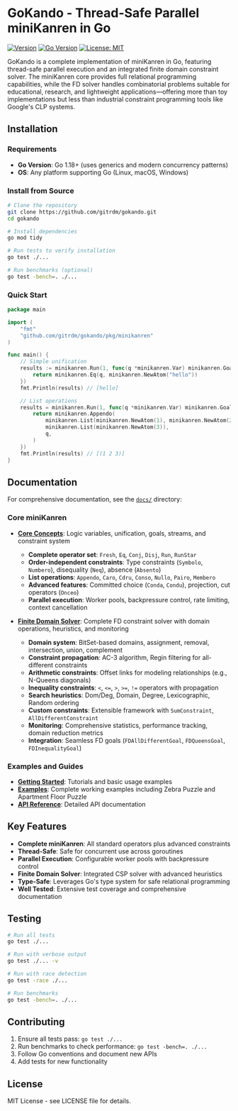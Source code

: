 # GoKando - Thread-Safe Parallel miniKanren in Go

[![Version](https://img.shields.io/badge/version-1.0.0-blue.svg)](https://github.com/gitrdm/gokando/releases)
[![Go Version](https://img.shields.io/badge/go-1.18%2B-00ADD8.svg)](https://golang.org/doc/devel/release.html)
[![License: MIT](https://img.shields.io/badge/License-MIT-yellow.svg)](https://opensource.org/licenses/MIT)

GoKando is a complete implementation of miniKanren in Go, featuring thread-safe parallel execution and an integrated finite domain constraint solver. The miniKanren core provides full relational programming capabilities, while the FD solver handles combinatorial problems suitable for educational, research, and lightweight applications—offering more than toy implementations but less than industrial constraint programming tools like Google's CLP systems.

## Installation

### Requirements
- **Go Version**: Go 1.18+ (uses generics and modern concurrency patterns)
- **OS**: Any platform supporting Go (Linux, macOS, Windows)

### Install from Source
```bash
# Clone the repository
git clone https://github.com/gitrdm/gokando.git
cd gokando

# Install dependencies
go mod tidy

# Run tests to verify installation
go test ./...

# Run benchmarks (optional)
go test -bench=. ./...
```

### Quick Start
```go
package main

import (
    "fmt"
    "github.com/gitrdm/gokando/pkg/minikanren"
)

func main() {
    // Simple unification
    results := minikanren.Run(1, func(q *minikanren.Var) minikanren.Goal {
        return minikanren.Eq(q, minikanren.NewAtom("hello"))
    })
    fmt.Println(results) // [hello]

    // List operations
    results = minikanren.Run(1, func(q *minikanren.Var) minikanren.Goal {
        return minikanren.Appendo(
            minikanren.List(minikanren.NewAtom(1), minikanren.NewAtom(2)),
            minikanren.List(minikanren.NewAtom(3)),
            q,
        )
    })
    fmt.Println(results) // [(1 2 3)]
}
```

## Documentation

For comprehensive documentation, see the [`docs/`](docs/) directory:

### Core miniKanren
- **[Core Concepts](docs/minikanren/core.md)**: Logic variables, unification, goals, streams, and constraint system
  - **Complete operator set**: `Fresh`, `Eq`, `Conj`, `Disj`, `Run`, `RunStar`
  - **Order-independent constraints**: Type constraints (`Symbolo`, `Numbero`), disequality (`Neq`), absence (`Absento`)
  - **List operations**: `Appendo`, `Caro`, `Cdru`, `Conso`, `Nullo`, `Pairo`, `Membero`
  - **Advanced features**: Committed choice (`Conda`, `Condu`), projection, cut operators (`Onceo`)
  - **Parallel execution**: Worker pools, backpressure control, rate limiting, context cancellation

- **[Finite Domain Solver](docs/minikanren/finite-domains.md)**: Complete FD constraint solver with domain operations, heuristics, and monitoring
  - **Domain system**: BitSet-based domains, assignment, removal, intersection, union, complement
  - **Constraint propagation**: AC-3 algorithm, Regin filtering for all-different constraints
  - **Arithmetic constraints**: Offset links for modeling relationships (e.g., N-Queens diagonals)
  - **Inequality constraints**: `<`, `<=`, `>`, `>=`, `!=` operators with propagation
  - **Search heuristics**: Dom/Deg, Domain, Degree, Lexicographic, Random ordering
  - **Custom constraints**: Extensible framework with `SumConstraint`, `AllDifferentConstraint`
  - **Monitoring**: Comprehensive statistics, performance tracking, domain reduction metrics
  - **Integration**: Seamless FD goals (`FDAllDifferentGoal`, `FDQueensGoal`, `FDInequalityGoal`)

### Examples and Guides
- **[Getting Started](docs/getting-started/)**: Tutorials and basic usage examples
- **[Examples](examples/)**: Complete working examples including Zebra Puzzle and Apartment Floor Puzzle
- **[API Reference](docs/api-reference/)**: Detailed API documentation

## Key Features

- **Complete miniKanren**: All standard operators plus advanced constraints
- **Thread-Safe**: Safe for concurrent use across goroutines
- **Parallel Execution**: Configurable worker pools with backpressure control
- **Finite Domain Solver**: Integrated CSP solver with advanced heuristics
- **Type-Safe**: Leverages Go's type system for safe relational programming
- **Well Tested**: Extensive test coverage and comprehensive documentation

## Testing

```bash
# Run all tests
go test ./...

# Run with verbose output
go test ./... -v

# Run with race detection
go test -race ./...

# Run benchmarks
go test -bench=. ./...
```

## Contributing

1. Ensure all tests pass: `go test ./...`
2. Run benchmarks to check performance: `go test -bench=. ./...`
3. Follow Go conventions and document new APIs
4. Add tests for new functionality

## License

MIT License - see LICENSE file for details.
